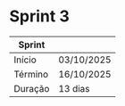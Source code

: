 # Sprint 3

| Sprint | |
|--------|----------------|
| Início | 03/10/2025 |
| Término | 16/10/2025 |
| Duração | 13 dias |
